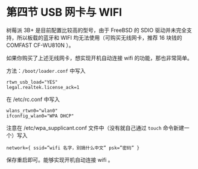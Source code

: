 # 第四节 USB 网卡与 WIFI

树莓派 3B+ 是目前配置比较高的型号，由于 FreeBSD 的 SDIO 驱动并未完全支持，所以板载的蓝牙和 WIFI 均无法使用（可购买无线网卡，推荐 16 块钱的 COMFAST CF-WU810N ）。

如果你购买了上述无线网卡，想实现开机自动连接 wifi 的功能，那也非常简单。

方法：`/boot/loader.conf` 中写入

```
rtwn_usb_load="YES"
legal.realtek.license_ack=1
```

在 /etc/rc.conf 中写入

```
wlans_rtwn0="wlan0"
ifconfig_wlan0="WPA DHCP"
```

注意在 /etc/wpa_supplicant.conf 文件中（没有就自己通过 `touch` 命令新建一个）写入

```
network={ ssid=”wifi 名字，别搞什么中文” psk=”密码” }
```

保存重启即可。能够实现开机自动连接 wifi 。
